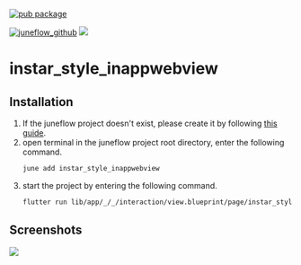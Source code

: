 [![pub package](https://img.shields.io/pub/v/instar_style_inappwebview.svg)](https://pub.dartlang.org/packages/instar_style_inappwebview)

[![juneflow_github](https://img.shields.io/badge/Juneflow-GitHub-181717?style=for-the-badge&logo=github)](https://github.com/melodysdreamj/juneflow)
[![](https://img.shields.io/badge/View-Hub-007bff?style=for-the-badge&logo=flutter)](https://view.juneflow.org/)

# instar_style_inappwebview

##  Installation
1. If the juneflow project doesn't exist, please create it by following [this guide](https://doc.juneflow.org/).
2. open terminal in the juneflow project root directory, enter the following command.
    ```bash
    june add instar_style_inappwebview
    ```
3. start the project by entering the following command.
    ```bash
    flutter run lib/app/_/_/interaction/view.blueprint/page/instar_style_inappwebview/_/view.dart -d chrome
    ```

## Screenshots
![](https://github.com/juneview-songdo/instar_style_inappwebview/assets/21379657/94275210-2b2d-4877-8c18-1a5c1835163a)

